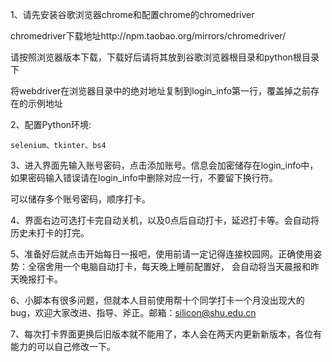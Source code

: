 1、请先安装谷歌浏览器chrome和配置chrome的chromedriver

  chromedriver下载地址http://npm.taobao.org/mirrors/chromedriver/

  请按照浏览器版本下载，下载好后请将其放到谷歌浏览器根目录和python根目录下

  将webdriver在浏览器目录中的绝对地址复制到login_info第一行，覆盖掉之前存在的示例地址


2、配置Python环境:

	selenium、tkinter、bs4


3、进入界面先输入账号密码，点击添加账号。信息会加密储存在login_info中，如果密码输入错误请在login_info中删除对应一行，不要留下换行符。

   可以储存多个账号密码，顺序打卡。


4、界面右边可选打卡完自动关机，以及0点后自动打卡，延迟打卡等。会自动将历史未打卡的打完。


5、准备好后就点击开始每日一报吧，使用前请一定记得连接校园网。正确使用姿势：全宿舍用一个电脑自动打卡，每天晚上睡前配置好， 会自动将当天晨报和昨天晚报打卡。


6、小脚本有很多问题，但就本人目前使用帮十个同学打卡一个月没出现大的bug，欢迎大家改进、指导、斧正。邮箱：silicon@shu.edu.cn


7、每次打卡界面更换后旧版本就不能用了，本人会在两天内更新新版本，各位有能力的可以自己修改一下。

